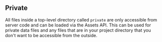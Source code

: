 ## Private

All files inside a top-level directory called `private` are only accessible from server code and can be loaded via the Assets API. This can be used for private data files and any files that are in your project directory that you don't want to be accessible from the outside.
